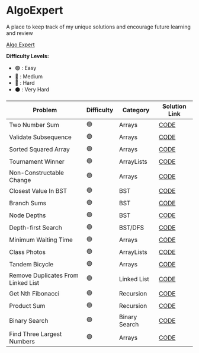 # AlgoExpert

A place to keep track of my unique solutions and encourage future learning and review

[Algo Expert](https://www.algoexpert.io/questions)

<strong>Difficulty Levels:</strong>

- 🟢 : Easy
- 🔵 : Medium
- 🔴 : Hard
- ⚫ : Very Hard

| Problem                               | Difficulty       | Category            | Solution Link                                                        |
| ------------------------------------- | ---------------- | ------------------- | -------------------------------------------------------------------- |
| Two Number Sum                        | 🟢               | Arrays              | [CODE](src/Easy/TwoNumberSum)                                        | 
| Validate Subsequence                  | 🟢               | Arrays              | [CODE](src/Easy/ValidateSubsequence)                                 | 
| Sorted Squared Array                  | 🟢               | Arrays              | [CODE](src/Easy/SortedSquaredArray)                                  | 
| Tournament Winner                     | 🟢               | ArrayLists          | [CODE](src/Easy/TournamentWinner)                                    | 
| Non-Constructable Change              | 🟢               | Arrays              | [CODE](src/Easy/NonConstructableChange)                              | 
| Closest Value In BST                  | 🟢               | BST                 | [CODE](src/Easy/ClosestValueInBST)                                   | 
| Branch Sums                           | 🟢               | BST                 | [CODE](src/Easy/BranchSums)                                          | 
| Node Depths                           | 🟢               | BST                 | [CODE](src/Easy/NodeDepths)                                          | 
| Depth-first Search                    | 🟢               | BST/DFS             | [CODE](src/Easy/DepthFirstSearch)                                    | 
| Minimum Waiting Time                  | 🟢               | Arrays              | [CODE](src/Easy/MinimumWaitingTime)                                  | 
| Class Photos                          | 🟢               | ArrayLists          | [CODE](src/Easy/ClassPhotos)                                         | 
| Tandem Bicycle                        | 🟢               | Arrays              | [CODE](src/Easy/TandemBicycle)                                       | 
| Remove Duplicates From Linked List    | 🟢               | Linked List         | [CODE](src/Easy/RemoveDuplicatesFromLinkedList)                      | 
| Get Nth Fibonacci                     | 🟢               | Recursion           | [CODE](src/Easy/GetNthFibonacci)                                     | 
| Product Sum                           | 🟢               | Recursion           | [CODE](src/Easy/ProductSum)                                          | 
| Binary Search                         | 🟢               | Binary Search       | [CODE](src/Easy/BinarySearch)                                        | 
| Find Three Largest Numbers            | 🟢               | Arrays              | [CODE](src/Easy/FindThreeLargestNumbers)                             | 
